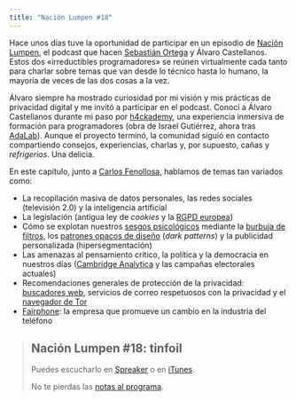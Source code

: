 ```yaml
---
title: "Nación Lumpen #18"
---
```


Hace unos días tuve la oportunidad de participar en un episodio de [Nación Lumpen][nación-lumpen], el podcast que hacen [Sebastián Ortega][sebas-ortega] y Álvaro Castellanos. Estos dos «irreductibles programadores» se reúnen virtualmente cada tanto para charlar sobre temas que van desde lo técnico hasta lo humano, la mayoría de veces de las dos cosas a la vez.

Álvaro siempre ha mostrado curiosidad por mi visión y mis prácticas de privacidad digital y me invitó a participar en el podcast. Conocí a Álvaro Castellanos durante mi paso por [h4ckademy][h4ckademy], una experiencia inmersiva de formación para programadores (obra de Israel Gutiérrez, ahora tras [AdaLab][adalab]). Aunque el proyecto terminó, la comunidad siguió en contacto compartiendo consejos, experiencias, charlas y, por supuesto, cañas y _refrigerios_. Una delicia.

En este capítulo, junto a [Carlos Fenollosa][carlos-fenollosa], hablamos de temas tan variados como:

 - La recopilación masiva de datos personales, las redes sociales (televisión 2.0) y la inteligencia artificial
 - La legislación (antigua ley de _cookies_ y la [RGPD europea][wes-rgpd])
 - Cómo se explotan nuestros [sesgos psicológicos][wes-sesgo-cognitivo] mediante la [burbuja de filtros][wes-burbuja-de-filtros], los [patrones opacos de diseño][wen-dark-pattern] (_dark patterns_) y la publicidad personalizada (hipersegmentación)
 - Las amenazas al pensamiento crítico, la política y la democracia en nuestros días ([Cambridge Analytica][wes-cambridge-analytica] y las campañas electorales actuales)
 - Recomendaciones generales de protección de la privacidad: [buscadores web][wes-motor-de-búsqueda], servicios de correo respetuosos con la privacidad y el [navegador de Tor][wen-tor-browser]
 - [Fairphone][wes-fairphone]: la empresa que promueve un cambio en la industria del teléfono


> ## Nación Lumpen #18: tinfoil
>
> Puedes escucharlo en [Spreaker][spreaker-nl18] o en [iTunes][itunes-nl18].
>
> No te pierdas las [notas al programa][nl18].



[nación-lumpen]: http://nacionlumpen.com
[sebas-ortega]: https://sortega.github.io/about/

[h4ckademy]: https://www.h4ckademy.com/
[adalab]: http://adalab.es/
[gootyfer]: https://www.israelgutierrez.es/

[carlos-fenollosa]: https://cfenollosa.com/about.html

[wes-sesgo-cognitivo]: https://es.wikipedia.org/wiki/Sesgo_cognitivo
[wes-burbuja-de-filtros]: https://es.wikipedia.org/wiki/Burbuja_de_filtro
[wen-dark-pattern]: https://en.wikipedia.org/wiki/Dark_pattern
[wes-rgpd]: https://es.wikipedia.org/wiki/RGPD
[wes-cambridge-analytica]: https://es.wikipedia.org/wiki/Cambridge_Analytica#Esc%C3%A1ndalo_de_Facebook
[wen-tor-browser]: https://en.wikipedia.org/wiki/Tor_(anonymity_network)#Tor_Browser
[wes-motor-de-búsqueda]: https://es.wikipedia.org/wiki/Buscador_web
[wes-fairphone]: https://es.wikipedia.org/wiki/Fairphone

[nl18]: http://www.nacionlumpen.com/podcast/2018/07/28/NL18_tinfoil.html
[spreaker-nl18]: https://www.spreaker.com/user/nacionlumpen/nl18-tinfoil
[itunes-nl18]: https://itunes.apple.com/es/podcast/nacion-lumpen/id1023465004?l=en&mt=2
